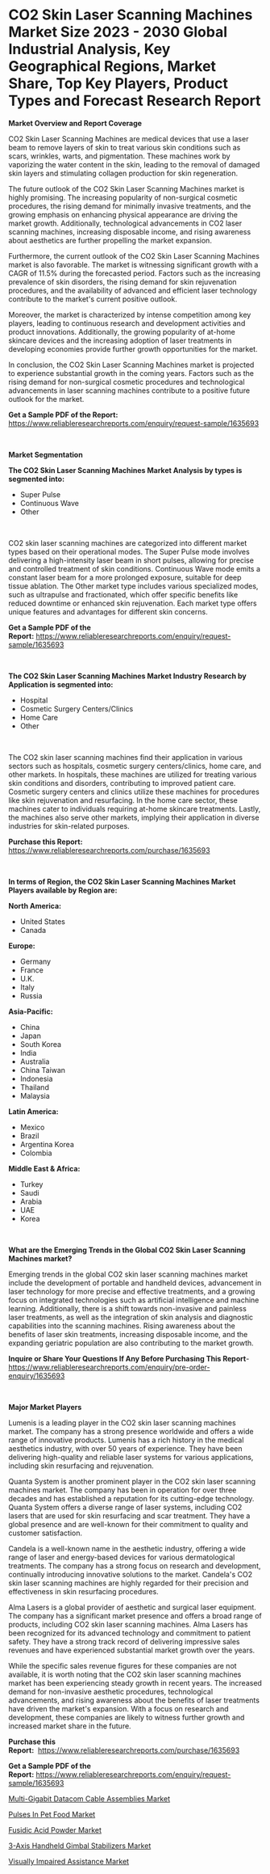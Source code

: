 <p><h1>CO2 Skin Laser Scanning Machines Market Size 2023 - 2030 Global Industrial Analysis, Key Geographical Regions, Market Share, Top Key Players, Product Types and Forecast Research Report</h1></p><p><strong>Market Overview and Report Coverage</strong></p>
<p><p>CO2 Skin Laser Scanning Machines are medical devices that use a laser beam to remove layers of skin to treat various skin conditions such as scars, wrinkles, warts, and pigmentation. These machines work by vaporizing the water content in the skin, leading to the removal of damaged skin layers and stimulating collagen production for skin regeneration.</p><p>The future outlook of the CO2 Skin Laser Scanning Machines market is highly promising. The increasing popularity of non-surgical cosmetic procedures, the rising demand for minimally invasive treatments, and the growing emphasis on enhancing physical appearance are driving the market growth. Additionally, technological advancements in CO2 laser scanning machines, increasing disposable income, and rising awareness about aesthetics are further propelling the market expansion.</p><p>Furthermore, the current outlook of the CO2 Skin Laser Scanning Machines market is also favorable. The market is witnessing significant growth with a CAGR of 11.5% during the forecasted period. Factors such as the increasing prevalence of skin disorders, the rising demand for skin rejuvenation procedures, and the availability of advanced and efficient laser technology contribute to the market's current positive outlook.</p><p>Moreover, the market is characterized by intense competition among key players, leading to continuous research and development activities and product innovations. Additionally, the growing popularity of at-home skincare devices and the increasing adoption of laser treatments in developing economies provide further growth opportunities for the market.</p><p>In conclusion, the CO2 Skin Laser Scanning Machines market is projected to experience substantial growth in the coming years. Factors such as the rising demand for non-surgical cosmetic procedures and technological advancements in laser scanning machines contribute to a positive future outlook for the market.</p></p>
<p><strong>Get a Sample PDF of the Report:</strong> <a href="https://www.reliableresearchreports.com/enquiry/request-sample/1635693">https://www.reliableresearchreports.com/enquiry/request-sample/1635693</a></p>
<p>&nbsp;</p>
<p><strong>Market Segmentation</strong></p>
<p><strong>The CO2 Skin Laser Scanning Machines Market Analysis by types is segmented into:</strong></p>
<p><ul><li>Super Pulse</li><li>Continuous Wave</li><li>Other</li></ul></p>
<p>&nbsp;</p>
<p><p>CO2 skin laser scanning machines are categorized into different market types based on their operational modes. The Super Pulse mode involves delivering a high-intensity laser beam in short pulses, allowing for precise and controlled treatment of skin conditions. Continuous Wave mode emits a constant laser beam for a more prolonged exposure, suitable for deep tissue ablation. The Other market type includes various specialized modes, such as ultrapulse and fractionated, which offer specific benefits like reduced downtime or enhanced skin rejuvenation. Each market type offers unique features and advantages for different skin concerns.</p></p>
<p><strong>Get a Sample PDF of the Report:</strong>&nbsp;<a href="https://www.reliableresearchreports.com/enquiry/request-sample/1635693">https://www.reliableresearchreports.com/enquiry/request-sample/1635693</a></p>
<p>&nbsp;</p>
<p><strong>The CO2 Skin Laser Scanning Machines Market Industry Research by Application is segmented into:</strong></p>
<p><ul><li>Hospital</li><li>Cosmetic Surgery Centers/Clinics</li><li>Home Care</li><li>Other</li></ul></p>
<p>&nbsp;</p>
<p><p>The CO2 skin laser scanning machines find their application in various sectors such as hospitals, cosmetic surgery centers/clinics, home care, and other markets. In hospitals, these machines are utilized for treating various skin conditions and disorders, contributing to improved patient care. Cosmetic surgery centers and clinics utilize these machines for procedures like skin rejuvenation and resurfacing. In the home care sector, these machines cater to individuals requiring at-home skincare treatments. Lastly, the machines also serve other markets, implying their application in diverse industries for skin-related purposes.</p></p>
<p><strong>Purchase this Report:</strong>&nbsp; <a href="https://www.reliableresearchreports.com/purchase/1635693">https://www.reliableresearchreports.com/purchase/1635693</a></p>
<p>&nbsp;</p>
<p><strong>In terms of Region, the CO2 Skin Laser Scanning Machines Market Players available by Region are:</strong></p>
<p>
    <p> <strong> North America: </strong>
        <ul>
            <li>United States</li>
            <li>Canada</li>
        </ul>
        </p> 
    <p> <strong> Europe: </strong>
        <ul>
            <li>Germany</li>
            <li>France</li>
            <li>U.K.</li>
            <li>Italy</li>
            <li>Russia</li>
        </ul>
        </p> 
    <p> <strong> Asia-Pacific: </strong>
        <ul>
            <li>China</li>
            <li>Japan</li>
            <li>South Korea</li>
            <li>India</li>
            <li>Australia</li>
            <li>China Taiwan</li>
            <li>Indonesia</li>
            <li>Thailand</li>
            <li>Malaysia</li>
        </ul>
        </p> 
    <p> <strong> Latin America: </strong>
        <ul>
            <li>Mexico</li>
            <li>Brazil</li>
            <li>Argentina Korea</li>
            <li>Colombia</li>
        </ul>
        </p> 
    <p> <strong> Middle East & Africa: </strong>
        <ul>
            <li>Turkey</li>
            <li>Saudi</li>
            <li>Arabia</li>
            <li>UAE</li>
            <li>Korea</li>
        </ul>
    </p>
    </p>
<p>&nbsp;</p>
<p><strong>What are the Emerging Trends in the Global CO2 Skin Laser Scanning Machines market?</strong></p>
<p><p>Emerging trends in the global CO2 skin laser scanning machines market include the development of portable and handheld devices, advancement in laser technology for more precise and effective treatments, and a growing focus on integrated technologies such as artificial intelligence and machine learning. Additionally, there is a shift towards non-invasive and painless laser treatments, as well as the integration of skin analysis and diagnostic capabilities into the scanning machines. Rising awareness about the benefits of laser skin treatments, increasing disposable income, and the expanding geriatric population are also contributing to the market growth.</p></p>
<p><strong>Inquire or Share Your Questions If Any Before Purchasing This Report</strong>- <a href="https://www.reliableresearchreports.com/enquiry/pre-order-enquiry/1635693">https://www.reliableresearchreports.com/enquiry/pre-order-enquiry/1635693</a></p>
<p>&nbsp;</p>
<p><strong>Major Market Players</strong></p>
<p><p>Lumenis is a leading player in the CO2 skin laser scanning machines market. The company has a strong presence worldwide and offers a wide range of innovative products. Lumenis has a rich history in the medical aesthetics industry, with over 50 years of experience. They have been delivering high-quality and reliable laser systems for various applications, including skin resurfacing and rejuvenation.</p><p>Quanta System is another prominent player in the CO2 skin laser scanning machines market. The company has been in operation for over three decades and has established a reputation for its cutting-edge technology. Quanta System offers a diverse range of laser systems, including CO2 lasers that are used for skin resurfacing and scar treatment. They have a global presence and are well-known for their commitment to quality and customer satisfaction.</p><p>Candela is a well-known name in the aesthetic industry, offering a wide range of laser and energy-based devices for various dermatological treatments. The company has a strong focus on research and development, continually introducing innovative solutions to the market. Candela's CO2 skin laser scanning machines are highly regarded for their precision and effectiveness in skin resurfacing procedures.</p><p>Alma Lasers is a global provider of aesthetic and surgical laser equipment. The company has a significant market presence and offers a broad range of products, including CO2 skin laser scanning machines. Alma Lasers has been recognized for its advanced technology and commitment to patient safety. They have a strong track record of delivering impressive sales revenues and have experienced substantial market growth over the years.</p><p>While the specific sales revenue figures for these companies are not available, it is worth noting that the CO2 skin laser scanning machines market has been experiencing steady growth in recent years. The increased demand for non-invasive aesthetic procedures, technological advancements, and rising awareness about the benefits of laser treatments have driven the market's expansion. With a focus on research and development, these companies are likely to witness further growth and increased market share in the future.</p></p>
<p><strong>Purchase this Report:</strong>&nbsp;&nbsp;<a href="https://www.reliableresearchreports.com/purchase/1635693">https://www.reliableresearchreports.com/purchase/1635693</a></p>
<p></p>
<p><strong>Get a Sample PDF of the Report:</strong>&nbsp;<a href="https://www.reliableresearchreports.com/enquiry/request-sample/1635693">https://www.reliableresearchreports.com/enquiry/request-sample/1635693</a></p>
<p><p><a href="https://www.linkedin.com/pulse/multi-gigabit-datacom-cable-assemblies-market-insights-jprne/">Multi-Gigabit Datacom Cable Assemblies Market</a></p><p><a href="https://www.linkedin.com/pulse/pulses-pet-food-market-size-share-global-analysis-report-2023-ncmof/">Pulses In Pet Food Market</a></p><p><a href="https://medium.com/@briaabshire64/fusidic-acid-powder-market-size-growth-forecast-2023-2030-843e46168b51">Fusidic Acid Powder Market</a></p><p><a href="https://www.linkedin.com/pulse/3-axis-handheld-gimbal-stabilizers-market-research-report-0ilbe/">3-Axis Handheld Gimbal Stabilizers Market</a></p><p><a href="https://medium.com/@nilltanay7548659/visually-impaired-assistance-market-size-growth-forecast-2023-2030-d7d7607b4007">Visually Impaired Assistance Market</a></p></p>